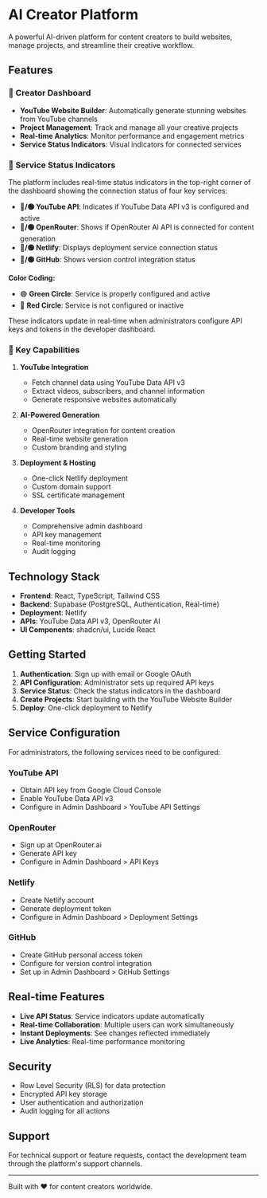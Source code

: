 
# AI Creator Platform

A powerful AI-driven platform for content creators to build websites, manage projects, and streamline their creative workflow.

## Features

### 🎯 Creator Dashboard
- **YouTube Website Builder**: Automatically generate stunning websites from YouTube channels
- **Project Management**: Track and manage all your creative projects
- **Real-time Analytics**: Monitor performance and engagement metrics
- **Service Status Indicators**: Visual indicators for connected services

### 🔗 Service Status Indicators

The platform includes real-time status indicators in the top-right corner of the dashboard showing the connection status of four key services:

- **🔴/🟢 YouTube API**: Indicates if YouTube Data API v3 is configured and active
- **🔴/🟢 OpenRouter**: Shows if OpenRouter AI API is connected for content generation
- **🔴/🟢 Netlify**: Displays deployment service connection status
- **🔴/🟢 GitHub**: Shows version control integration status

**Color Coding:**
- 🟢 **Green Circle**: Service is properly configured and active
- 🔴 **Red Circle**: Service is not configured or inactive

These indicators update in real-time when administrators configure API keys and tokens in the developer dashboard.

### 🚀 Key Capabilities

1. **YouTube Integration**
   - Fetch channel data using YouTube Data API v3
   - Extract videos, subscribers, and channel information
   - Generate responsive websites automatically

2. **AI-Powered Generation**
   - OpenRouter integration for content creation
   - Real-time website generation
   - Custom branding and styling

3. **Deployment & Hosting**
   - One-click Netlify deployment
   - Custom domain support
   - SSL certificate management

4. **Developer Tools**
   - Comprehensive admin dashboard
   - API key management
   - Real-time monitoring
   - Audit logging

## Technology Stack

- **Frontend**: React, TypeScript, Tailwind CSS
- **Backend**: Supabase (PostgreSQL, Authentication, Real-time)
- **Deployment**: Netlify
- **APIs**: YouTube Data API v3, OpenRouter AI
- **UI Components**: shadcn/ui, Lucide React

## Getting Started

1. **Authentication**: Sign up with email or Google OAuth
2. **API Configuration**: Administrator sets up required API keys
3. **Service Status**: Check the status indicators in the dashboard
4. **Create Projects**: Start building with the YouTube Website Builder
5. **Deploy**: One-click deployment to Netlify

## Service Configuration

For administrators, the following services need to be configured:

### YouTube API
- Obtain API key from Google Cloud Console
- Enable YouTube Data API v3
- Configure in Admin Dashboard > YouTube API Settings

### OpenRouter
- Sign up at OpenRouter.ai
- Generate API key
- Configure in Admin Dashboard > API Keys

### Netlify
- Create Netlify account
- Generate deployment token
- Configure in Admin Dashboard > Deployment Settings

### GitHub
- Create GitHub personal access token
- Configure for version control integration
- Set up in Admin Dashboard > GitHub Settings

## Real-time Features

- **Live API Status**: Service indicators update automatically
- **Real-time Collaboration**: Multiple users can work simultaneously
- **Instant Deployments**: See changes reflected immediately
- **Live Analytics**: Real-time performance monitoring

## Security

- Row Level Security (RLS) for data protection
- Encrypted API key storage
- User authentication and authorization
- Audit logging for all actions

## Support

For technical support or feature requests, contact the development team through the platform's support channels.

---

Built with ❤️ for content creators worldwide.
